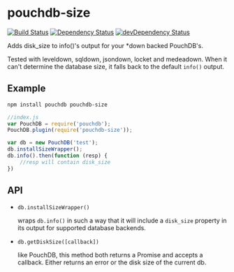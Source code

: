 pouchdb-size
============

[![Build Status](https://travis-ci.org/marten-de-vries/pouchdb-size.svg?branch=master)](https://travis-ci.org/marten-de-vries/pouchdb-size)
[![Dependency Status](https://david-dm.org/marten-de-vries/pouchdb-size.svg)](https://david-dm.org/marten-de-vries/pouchdb-size)
[![devDependency Status](https://david-dm.org/marten-de-vries/pouchdb-size/dev-status.svg)](https://david-dm.org/marten-de-vries/pouchdb-size#info=devDependencies)

Adds disk_size to info()'s output for your *down backed PouchDB's.

Tested with leveldown, sqldown, jsondown, locket and medeadown. When it
can't determine the database size, it falls back to the default
``info()`` output.

Example
-------

```bash
npm install pouchdb pouchdb-size
```

```javascript
//index.js
var PouchDB = require('pouchdb');
PouchDB.plugin(require('pouchdb-size'));

var db = new PouchDB('test');
db.installSizeWrapper();
db.info().then(function (resp) {
	//resp will contain disk_size
})
```

API
---

- ``db.installSizeWrapper()``

  wraps ``db.info()`` in such a way that it will include a ``disk_size``
  property in its output for supported database backends.

- ``db.getDiskSize([callback])``

  like PouchDB, this method both returns a Promise and accepts a
  callback. Either returns an error or the disk size of the current db.
